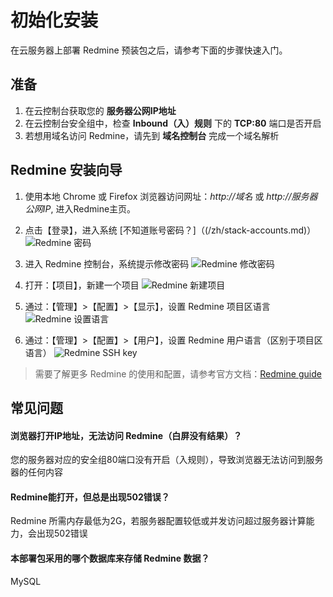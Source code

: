 # 初始化安装

在云服务器上部署 Redmine 预装包之后，请参考下面的步骤快速入门。

## 准备

1. 在云控制台获取您的 **服务器公网IP地址** 
2. 在云控制台安全组中，检查 **Inbound（入）规则** 下的 **TCP:80** 端口是否开启
3. 若想用域名访问 Redmine，请先到 **域名控制台** 完成一个域名解析

## Redmine 安装向导

1. 使用本地 Chrome 或 Firefox 浏览器访问网址：*http://域名* 或 *http://服务器公网IP*, 进入Redmine主页。

2. 点击【登录】，进入系统 [不知道账号密码？]（(/zh/stack-accounts.md)）
   ![Redmine 密码](https://libs.websoft9.com/Websoft9/DocsPicture/zh/redmine/redmine-login-websoft9.png)

3. 进入 Redmine 控制台，系统提示修改密码 
   ![Redmine 修改密码](https://libs.websoft9.com/Websoft9/DocsPicture/zh/redmine/redmine-resetpwf-websoft9.png)

4. 打开：【项目】，新建一个项目
   ![Redmine 新建项目](https://libs.websoft9.com/Websoft9/DocsPicture/zh/redmine/redmine-createproject-websoft9.png)

5. 通过：【管理】>【配置】>【显示】，设置 Redmine 项目区语言
   ![Redmine 设置语言](https://libs.websoft9.com/Websoft9/DocsPicture/zh/redmine/redmine-language-websoft9.png)

6. 通过：【管理】>【配置】>【用户】，设置 Redmine 用户语言（区别于项目区语言）
   ![Redmine SSH key](https://libs.websoft9.com/Websoft9/DocsPicture/en/redmine/redmine-userlanguage-websoft9.png)

> 需要了解更多 Redmine 的使用和配置，请参考官方文档：[Redmine guide](https://www.redmine.org/projects/redmine/wiki/Guide)

## 常见问题

#### 浏览器打开IP地址，无法访问 Redmine（白屏没有结果）？

您的服务器对应的安全组80端口没有开启（入规则），导致浏览器无法访问到服务器的任何内容

#### Redmine能打开，但总是出现502错误？

Redmine 所需内存最低为2G，若服务器配置较低或并发访问超过服务器计算能力，会出现502错误

#### 本部署包采用的哪个数据库来存储 Redmine 数据？

MySQL
